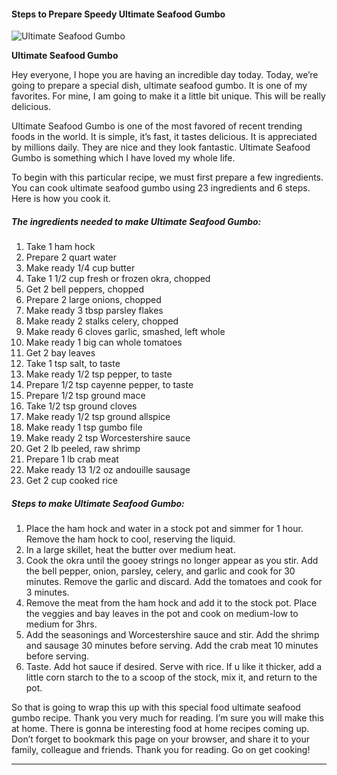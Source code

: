             

#### Steps to Prepare Speedy Ultimate Seafood Gumbo

![Ultimate Seafood Gumbo](https://img-global.cpcdn.com/recipes/6358919584677888/751x532cq70/ultimate-seafood-gumbo-recipe-main-photo.jpg)

**Ultimate Seafood Gumbo**

Hey everyone, I hope you are having an incredible day today. Today, we’re going to prepare a special dish, ultimate seafood gumbo. It is one of my favorites. For mine, I am going to make it a little bit unique. This will be really delicious.

Ultimate Seafood Gumbo is one of the most favored of recent trending foods in the world. It is simple, it’s fast, it tastes delicious. It is appreciated by millions daily. They are nice and they look fantastic. Ultimate Seafood Gumbo is something which I have loved my whole life.

To begin with this particular recipe, we must first prepare a few ingredients. You can cook ultimate seafood gumbo using 23 ingredients and 6 steps. Here is how you cook it.

##### The ingredients needed to make Ultimate Seafood Gumbo:

1.  Take 1 ham hock
2.  Prepare 2 quart water
3.  Make ready 1/4 cup butter
4.  Take 1 1/2 cup fresh or frozen okra, chopped
5.  Get 2 bell peppers, chopped
6.  Prepare 2 large onions, chopped
7.  Make ready 3 tbsp parsley flakes
8.  Make ready 2 stalks celery, chopped
9.  Make ready 6 cloves garlic, smashed, left whole
10.  Make ready 1 big can whole tomatoes
11.  Get 2 bay leaves
12.  Take 1 tsp salt, to taste
13.  Make ready 1/2 tsp pepper, to taste
14.  Prepare 1/2 tsp cayenne pepper, to taste
15.  Prepare 1/2 tsp ground mace
16.  Take 1/2 tsp ground cloves
17.  Make ready 1/2 tsp ground allspice
18.  Make ready 1 tsp gumbo file
19.  Make ready 2 tsp Worcestershire sauce
20.  Get 2 lb peeled, raw shrimp
21.  Prepare 1 lb crab meat
22.  Make ready 13 1/2 oz andouille sausage
23.  Get 2 cup cooked rice

##### Steps to make Ultimate Seafood Gumbo:

1.  Place the ham hock and water in a stock pot and simmer for 1 hour. Remove the ham hock to cool, reserving the liquid.
2.  In a large skillet, heat the butter over medium heat.
3.  Cook the okra until the gooey strings no longer appear as you stir. Add the bell pepper, onion, parsley, celery, and garlic and cook for 30 minutes. Remove the garlic and discard. Add the tomatoes and cook for 3 minutes.
4.  Remove the meat from the ham hock and add it to the stock pot. Place the veggies and bay leaves in the pot and cook on medium-low to medium for 3hrs.
5.  Add the seasonings and Worcestershire sauce and stir. Add the shrimp and sausage 30 minutes before serving. Add the crab meat 10 minutes before serving.
6.  Taste. Add hot sauce if desired. Serve with rice. If u like it thicker, add a little corn starch to the to a scoop of the stock, mix it, and return to the pot.

So that is going to wrap this up with this special food ultimate seafood gumbo recipe. Thank you very much for reading. I’m sure you will make this at home. There is gonna be interesting food at home recipes coming up. Don’t forget to bookmark this page on your browser, and share it to your family, colleague and friends. Thank you for reading. Go on get cooking!

* * *
